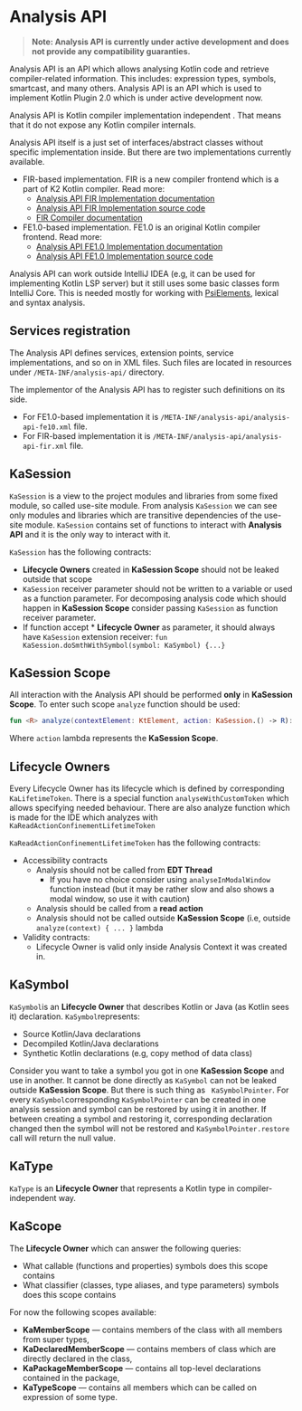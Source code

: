 # Analysis API

> **Note: Analysis API is currently under active development and does not provide any compatibility guaranties.**

Analysis API is an API which allows analysing Kotlin code and retrieve compiler-related information. This includes:
expression types, symbols, smartcast, and many others. Analysis API is an API which is used to implement Kotlin Plugin 2.0 which is under
active development now.

Analysis API is Kotlin compiler implementation independent . That means that it do not expose any Kotlin compiler internals.

Analysis API itself is a just set of interfaces/abstract classes without specific implementation inside. But there are two implementations
currently available.

* FIR-based implementation. FIR is a new compiler frontend which is a part of K2 Kotlin compiler. Read more:
    * [Analysis API FIR Implementation documentation](analysis-api-fir.md)
    * [Analysis API FIR Implementation source code](../../../analysis/analysis-api-fir)
    * [FIR Compiler documentation](../../fir/fir-basics.md)
* FE1.0-based implementation. FE1.0 is an original Kotlin compiler frontend. Read more:
    * [Analysis API FE1.0 Implementation documentation](analysis-api-fe10.md)
    * [Analysis API FE1.0 Implementation source code](../../../analysis/analysis-api-fe10)

Analysis API can work outside IntelliJ IDEA (e.g, it can be used for implementing Kotlin LSP server) but it still uses some basic classes
form IntelliJ Core. This is needed mostly for working with [PsiElements](https://plugins.jetbrains.com/docs/intellij/psi-elements.html),
lexical and syntax analysis.

## Services registration

The Analysis API defines services, extension points, service implementations, and so on in XML files.
Such files are located in resources under `/META-INF/analysis-api/` directory.

The implementor of the Analysis API has to register such definitions on its side.

- For FE1.0-based implementation it is `/META-INF/analysis-api/analysis-api-fe10.xml` file.
- For FIR-based implementation it is `/META-INF/analysis-api/analysis-api-fir.xml` file.

## KaSession

`KaSession` is a view to the project modules and libraries from some fixed module, so called use-site module. From
analysis `KaSession` we can see only modules and libraries which are transitive dependencies of the use-site module.
`KaSession` contains set of functions to interact with **Analysis API** and it is the only way to interact with it.

`KaSession` has the following contracts:

* **Lifecycle Owners** created in **KaSession Scope** should not be leaked outside that scope
* `KaSession` receiver parameter should not be written to a variable or used as a function parameter. For decomposing analysis code
  which should happen in **KaSession Scope** consider passing `KaSession` as function receiver parameter.
* If function accept * **Lifecycle Owner** as parameter, it should always have `KaSession` extension
  receiver: `fun KaSession.doSmthWithSymbol(symbol: KaSymbol) {...}`

## KaSession Scope

All interaction with the Analysis API should be performed **only** in **KaSession Scope**. To enter such scope `analyze`
function should be used:

```kotlin
fun <R> analyze(contextElement: KtElement, action: KaSession.() -> R): R
```

Where `action` lambda represents the **KaSession Scope**.

## Lifecycle Owners

Every Lifecycle Owner has its lifecycle which is defined by corresponding `KaLifetimeToken`. There is a special
function `analyseWithCustomToken` which allows specifying needed behaviour. There are also analyze function which is made for the IDE which
analyzes with `KaReadActionConfinementLifetimeToken`

`KaReadActionConfinementLifetimeToken` has the following contracts:

* Accessibility contracts
    * Analysis should not be called from **EDT Thread**
        * If you have no choice consider using `analyseInModalWindow` function instead (but it may be rather slow and also shows a modal
          window, so use it with caution)
    * Analysis should be called from a **read action**
    * Analysis should not be called outside **KaSession Scope** (i.e, outside `analyze(context) { ... }` lambda
* Validity contracts:
    * Lifecycle Owner is valid only inside Analysis Context it was created in.

## KaSymbol

`KaSymbol`is an **Lifecycle Owner** that describes Kotlin or Java (as Kotlin sees it) declaration. `KaSymbol`represents:

* Source Kotlin/Java declarations
* Decompiled Kotlin/Java declarations
* Synthetic Kotlin declarations (e.g, copy method of data class)

Consider you want to take a symbol you got in one **KaSession Scope** and use in another. It cannot be done directly as `KaSymbol`
can not be leaked outside **KaSession Scope**. But there is such thing as `
KaSymbolPointer`. For every `KaSymbol`corresponding `KaSymbolPointer` can be created in one analysis session and symbol can be restored by
using it in another. If between creating a symbol and restoring it, corresponding declaration changed then the symbol will not be restored
and `KaSymbolPointer.restore` call will return the null value.

## KaType

`KaType` is an **Lifecycle Owner** that represents a Kotlin type in compiler-independent way.

## KaScope

The **Lifecycle Owner** which can answer the following queries:

* What callable (functions and properties) symbols does this scope contains
* What classifier (classes, type aliases, and type parameters) symbols does this scope contains

For now the following scopes available:

* **KaMemberScope** — contains members of the class with all members from super types,
* **KaDeclaredMemberScope** — contains members of class which are directly declared in the class,
* **KaPackageMemberScope** — contains all top-level declarations contained in the package,
* **KaTypeScope** — contains all members which can be called on expression of some type. 

